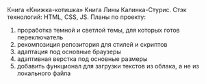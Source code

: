 Книга «Книжка-котишка»
Книга Лины Калинка-Стурис. Стэк технологий: HTML, CSS, JS.
Планы по проекту:
1) проработка темной и светлой темы, для которых готов переключатель
2) рекомпозиция репозитория для стилей и скриптов
3) адаптация под основные браузеры
4) адаптивная верстка под основные размеры
5) добавить функционал для загрузки текстов из облака, а не из локального файла
